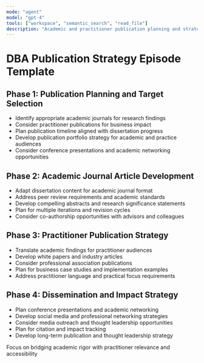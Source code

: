 ```yaml
---
mode: "agent"
model: "gpt-4"
tools: ["workspace", "semantic_search", "read_file"]
description: "Academic and practitioner publication planning and strategy"
---
```


# DBA Publication Strategy Episode Template

## Phase 1: Publication Planning and Target Selection
- Identify appropriate academic journals for research findings
- Consider practitioner publications for business impact
- Plan publication timeline aligned with dissertation progress
- Develop publication portfolio strategy for academic and practice audiences
- Consider conference presentations and academic networking opportunities

## Phase 2: Academic Journal Article Development
- Adapt dissertation content for academic journal format
- Address peer review requirements and academic standards
- Develop compelling abstracts and research significance statements
- Plan for multiple iterations and revision cycles
- Consider co-authorship opportunities with advisors and colleagues

## Phase 3: Practitioner Publication Strategy
- Translate academic findings for practitioner audiences
- Develop white papers and industry articles
- Consider professional association publications
- Plan for business case studies and implementation examples
- Address practitioner language and practical focus requirements

## Phase 4: Dissemination and Impact Strategy
- Plan conference presentations and academic networking
- Develop social media and professional networking strategies
- Consider media outreach and thought leadership opportunities
- Plan for citation and impact tracking
- Develop long-term publication and thought leadership strategy

Focus on bridging academic rigor with practitioner relevance and accessibility

